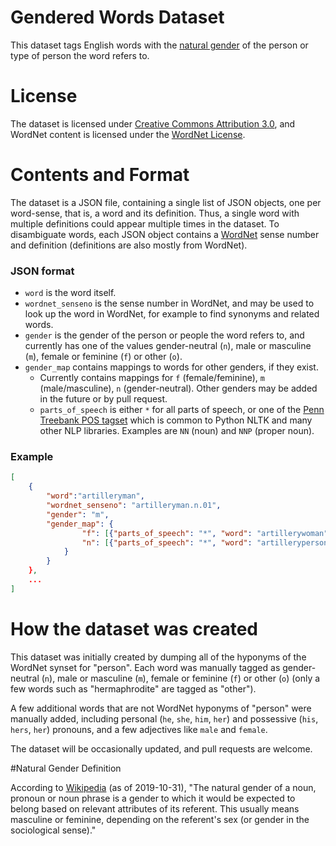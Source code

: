 # Gendered Words Dataset

This dataset tags English words with the [natural gender](#natural-gender-definition) of the person or type of person the word refers to.

# License
The dataset is licensed under [Creative Commons Attribution 3.0](https://creativecommons.org/licenses/by/3.0/us/), and WordNet content is licensed under the [WordNet License](https://wordnet.princeton.edu/license-and-commercial-use).

# Contents and Format

The dataset is a JSON file, containing a single list of JSON objects, one per word-sense, that is, a word and its definition. Thus, a single word with multiple definitions could appear multiple times in the dataset. To disambiguate words, each JSON object contains a [WordNet](https://wordnet.princeton.edu/) sense number and definition (definitions are also mostly from WordNet).

### JSON format

* `word` is the word itself.
* `wordnet_senseno` is the sense number in WordNet, and may be used to look up the word in WordNet, for example to find synonyms and related words.
* `gender` is the gender of the person or people the word refers to, and currently has one of the values gender-neutral (`n`), male or masculine (`m`), female or feminine (`f`) or other (`o`).
* `gender_map` contains mappings to words for other genders, if they exist. 
	* Currently contains mappings for `f` (female/feminine), `m` (male/masculine), `n` (gender-neutral). Other genders may be added in the future or by pull request.
	* `parts_of_speech` is either `*` for all parts of speech, or one of the [Penn Treebank POS tagset](https://www.cis.uni-muenchen.de/~schmid/tools/TreeTagger/) which is common to Python NLTK and many other NLP libraries. Examples are `NN` (noun) and `NNP` (proper noun).

### Example
```json
[
	{
		"word":"artilleryman", 
		"wordnet_senseno": "artilleryman.n.01", 
		"gender": "m", 
		"gender_map": {
				"f": [{"parts_of_speech": "*", "word": "artillerywoman"}],
				"n": [{"parts_of_speech": "*", "word": "artilleryperson"}]
			}
		}
	},
	...
]
```


# How the dataset was created

This dataset was initially created by dumping all of the hyponyms of the WordNet synset for "person". Each word was manually tagged as gender-neutral (`n`), male or masculine (`m`), female or feminine (`f`) or other (`o`) (only a few words such as "hermaphrodite" are tagged as "other").

A few additional words that are not WordNet hyponyms of "person" were manually added, including personal (`he`, `she`, `him`, `her`) and possessive (`his`, `hers`, `her`) pronouns, and a few adjectives like `male` and `female`.

The dataset will be occasionally updated, and pull requests are welcome.

#Natural Gender Definition

According to [Wikipedia](https://en.wikipedia.org/wiki/Grammatical_gender#Grammatical_vs._natural_gender) (as of 2019-10-31), "The natural gender of a noun, pronoun or noun phrase is a gender to which it would be expected to belong based on relevant attributes of its referent. This usually means masculine or feminine, depending on the referent's sex (or gender in the sociological sense)." 


